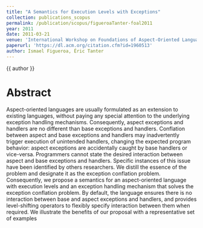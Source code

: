 ```yaml
---
title: "A Semantics for Execution Levels with Exceptions"
collection: publications_scopus
permalink: /publication/scopus/figueroaTanter-foal2011
year: 2011
date: 2011-03-21
venue: 'International Workshop on Foundations of Aspect-Oriented Languages'
paperurl: 'https://dl.acm.org/citation.cfm?id=1960513'
author: Ismael Figueroa, Éric Tanter
---
```


{{ author }}

# Abstract

Aspect-oriented languages are usually formulated as an extension to existing languages, without paying any special attention to the underlying exception handling mechanisms. Consequently, aspect exceptions and handlers are no different than base exceptions and handlers. Conflation between aspect and base exceptions and handlers may inadvertently trigger execution of unintended handlers, changing the expected program behavior: aspect exceptions are accidentally caught by base handlers or vice-versa. Programmers cannot state the desired interaction between aspect and base exceptions and handlers. Specific instances of this issue have been identified by others researchers. We distill the essence of the problem and designate it as the exception conflation problem. Consequently, we propose a semantics for an aspect-oriented language with execution levels and an exception handling mechanism that solves the exception conflation problem. By default, the language ensures there is no interaction between base and aspect exceptions and handlers, and provides level-shifting operators to flexibly specify interaction between them when required. We illustrate the benefits of our proposal with a representative set of examples